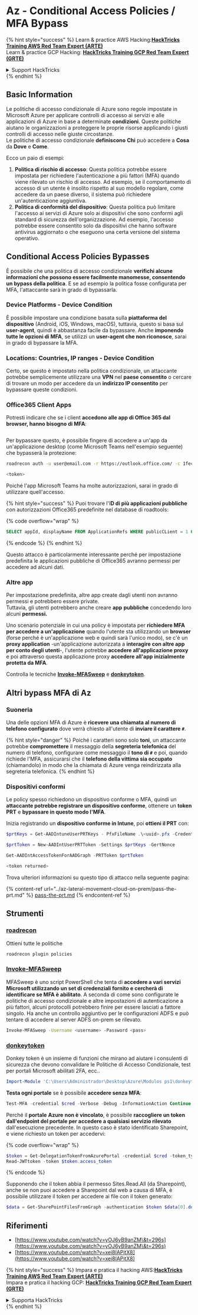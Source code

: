 # Az - Conditional Access Policies / MFA Bypass

{% hint style="success" %}
Learn & practice AWS Hacking:<img src="../../../.gitbook/assets/image (1) (1) (1).png" alt="" data-size="line">[**HackTricks Training AWS Red Team Expert (ARTE)**](https://training.hacktricks.xyz/courses/arte)<img src="../../../.gitbook/assets/image (1) (1) (1).png" alt="" data-size="line">\
Learn & practice GCP Hacking: <img src="../../../.gitbook/assets/image (2).png" alt="" data-size="line">[**HackTricks Training GCP Red Team Expert (GRTE)**<img src="../../../.gitbook/assets/image (2).png" alt="" data-size="line">](https://training.hacktricks.xyz/courses/grte)

<details>

<summary>Support HackTricks</summary>

* Check the [**subscription plans**](https://github.com/sponsors/carlospolop)!
* **Join the** 💬 [**Discord group**](https://discord.gg/hRep4RUj7f) or the [**telegram group**](https://t.me/peass) or **follow** us on **Twitter** 🐦 [**@hacktricks\_live**](https://twitter.com/hacktricks_live)**.**
* **Share hacking tricks by submitting PRs to the** [**HackTricks**](https://github.com/carlospolop/hacktricks) and [**HackTricks Cloud**](https://github.com/carlospolop/hacktricks-cloud) github repos.

</details>
{% endhint %}

## Basic Information

Le politiche di accesso condizionale di Azure sono regole impostate in Microsoft Azure per applicare controlli di accesso ai servizi e alle applicazioni di Azure in base a determinate **condizioni**. Queste politiche aiutano le organizzazioni a proteggere le proprie risorse applicando i giusti controlli di accesso nelle giuste circostanze.\
Le politiche di accesso condizionale **definiscono** **Chi** può accedere a **Cosa** da **Dove** e **Come**.

Ecco un paio di esempi:

1. **Politica di rischio di accesso**: Questa politica potrebbe essere impostata per richiedere l'autenticazione a più fattori (MFA) quando viene rilevato un rischio di accesso. Ad esempio, se il comportamento di accesso di un utente è insolito rispetto al suo modello regolare, come accedere da un paese diverso, il sistema può richiedere un'autenticazione aggiuntiva.
2. **Politica di conformità del dispositivo**: Questa politica può limitare l'accesso ai servizi di Azure solo ai dispositivi che sono conformi agli standard di sicurezza dell'organizzazione. Ad esempio, l'accesso potrebbe essere consentito solo da dispositivi che hanno software antivirus aggiornato o che eseguono una certa versione del sistema operativo.

## Conditional Access Policies Bypasses

È possibile che una politica di accesso condizionale **verifichi alcune informazioni che possono essere facilmente manomesse, consentendo un bypass della politica**. E se ad esempio la politica fosse configurata per MFA, l'attaccante sarà in grado di bypassarla.

### Device Platforms - Device Condition

È possibile impostare una condizione basata sulla **piattaforma del dispositivo** (Android, iOS, Windows, macOS), tuttavia, questo si basa sul **user-agent**, quindi è abbastanza facile da bypassare. Anche **imponendo tutte le opzioni di MFA**, se utilizzi un **user-agent che non riconosce**, sarai in grado di bypassare la MFA.

### Locations: Countries, IP ranges - Device Condition

Certo, se questo è impostato nella politica condizionale, un attaccante potrebbe semplicemente utilizzare una **VPN** nel **paese consentito** o cercare di trovare un modo per accedere da un **indirizzo IP consentito** per bypassare queste condizioni.

### Office365 Client Apps

Potresti indicare che se i client **accedono alle app di Office 365 dal browser, hanno bisogno di MFA**:

<figure><img src="../../../.gitbook/assets/image (318).png" alt=""><figcaption></figcaption></figure>

Per bypassare questo, è possibile fingere di accedere a un'app da un'applicazione desktop (come Microsoft Teams nell'esempio seguente) che bypasserà la protezione:
```bash
roadrecon auth -u user@email.com -r https://outlook.office.com/ -c 1fec8e78-bce4-4aaf-ab1b-5451cc387264 --tokrns-stdout

<token>
```
Poiché l'app Microsoft Teams ha molte autorizzazioni, sarai in grado di utilizzare quell'accesso.

{% hint style="success" %}
Puoi trovare l'I**D di più applicazioni pubbliche** con autorizzazioni Office365 predefinite nel database di roadtools:

{% code overflow="wrap" %}
```sql
SELECT appId, displayName FROM ApplicationRefs WHERE publicCLient = 1 ORDER BY displayName ASC
```
{% endcode %}
{% endhint %}

Questo attacco è particolarmente interessante perché per impostazione predefinita le applicazioni pubbliche di Office365 avranno permessi per accedere ad alcuni dati.

### Altre app

Per impostazione predefinita, altre app create dagli utenti non avranno permessi e potrebbero essere private.\
Tuttavia, gli utenti potrebbero anche creare **app** **pubbliche** concedendo loro alcuni **permessi.**

Uno scenario potenziale in cui una policy è impostata per **richiedere MFA per accedere a un'applicazione** quando l'utente sta utilizzando un **browser** (forse perché è un'applicazione web e quindi sarà l'unico modo), se c'è un **proxy application** -un'applicazione autorizzata a **interagire con altre app per conto degli utenti**-, l'utente potrebbe **accedere all'applicazione proxy** e poi attraverso questa applicazione proxy **accedere all'app inizialmente protetta da MFA**.

Controlla le tecniche [**Invoke-MFASweep**](az-conditional-access-policies-mfa-bypass.md#invoke-mfasweep) e [**donkeytoken**](az-conditional-access-policies-mfa-bypass.md#donkeytoken).

## Altri bypass MFA di Az

### Suoneria

Una delle opzioni MFA di Azure è **ricevere una chiamata al numero di telefono configurato** dove verrà chiesto all'utente di **inviare il carattere `#`**.

{% hint style="danger" %}
Poiché i caratteri sono solo **toni**, un attaccante potrebbe **compromettere** il messaggio della **segreteria telefonica** del numero di telefono, configurare come messaggio il **tono di `#`** e poi, quando richiede l'MFA, assicurarsi che il **telefono della vittima sia occupato** (chiamandolo) in modo che la chiamata di Azure venga reindirizzata alla segreteria telefonica.
{% endhint %}

### Dispositivi conformi

Le policy spesso richiedono un dispositivo conforme o MFA, quindi un **attaccante potrebbe registrare un dispositivo conforme**, ottenere un **token PRT** e **bypassare in questo modo l'MFA**.

Inizia registrando un **dispositivo conforme in Intune**, poi **ottieni il PRT** con:
```powershell
$prtKeys = Get-AADIntuneUserPRTKeys - PfxFileName .\<uuid>.pfx -Credentials $credentials

$prtToken = New-AADIntUserPRTToken -Settings $prtKeys -GertNonce

Get-AADIntAccessTokenForAADGraph -PRTToken $prtToken

<token returned>
```
Trova ulteriori informazioni su questo tipo di attacco nella seguente pagina:

{% content-ref url="../az-lateral-movement-cloud-on-prem/pass-the-prt.md" %}
[pass-the-prt.md](../az-lateral-movement-cloud-on-prem/pass-the-prt.md)
{% endcontent-ref %}

## Strumenti

### [roadrecon](https://github.com/dirkjanm/ROADtools)

Ottieni tutte le politiche
```bash
roadrecon plugin policies
```
### [Invoke-MFASweep](https://github.com/dafthack/MFASweep)

MFASweep è uno script PowerShell che tenta di **accedere a vari servizi Microsoft utilizzando un set di credenziali fornito e cercherà di identificare se MFA è abilitato**. A seconda di come sono configurate le politiche di accesso condizionale e altre impostazioni di autenticazione a più fattori, alcuni protocolli potrebbero finire per essere lasciati a fattore singolo. Ha anche un controllo aggiuntivo per le configurazioni ADFS e può tentare di accedere al server ADFS on-prem se rilevato.
```bash
Invoke-MFASweep -Username <username> -Password <pass>
```
### [donkeytoken](https://github.com/silverhack/donkeytoken)

Donkey token è un insieme di funzioni che mirano ad aiutare i consulenti di sicurezza che devono convalidare le Politiche di Accesso Condizionale, test per portali Microsoft abilitati 2FA, ecc..
```powershell
Import-Module 'C:\Users\Administrador\Desktop\Azure\Modulos ps1\donkeytoken' -Force
```
**Testa ogni portale** se è possibile **accedere senza MFA**:
```powershell
Test-MFA -credential $cred -Verbose -Debug -InformationAction Continue
```
Perché il **portale** **Azure** **non è vincolato**, è possibile **raccogliere un token dall'endpoint del portale per accedere a qualsiasi servizio rilevato** dall'esecuzione precedente. In questo caso è stato identificato Sharepoint, e viene richiesto un token per accedervi:

{% code overflow="wrap" %}
```powershell
$token = Get-DelegationTokenFromAzurePortal -credential $cred -token_type microsoft.graph -extension_type Microsoft_Intune
Read-JWTtoken -token $token.access_token
```
{% endcode %}

Supponendo che il token abbia il permesso Sites.Read.All (da Sharepoint), anche se non puoi accedere a Sharepoint dal web a causa di MFA, è possibile utilizzare il token per accedere ai file con il token generato:
```powershell
$data = Get-SharePointFilesFromGraph -authentication $token $data[0].downloadUrl
```
## Riferimenti

* [https://www.youtube.com/watch?v=yOJ6yB9anZM\&t=296s](https://www.youtube.com/watch?v=yOJ6yB9anZM\&t=296s)
* [https://www.youtube.com/watch?v=xei8lAPitX8](https://www.youtube.com/watch?v=xei8lAPitX8)

{% hint style="success" %}
Impara e pratica il hacking AWS:<img src="../../../.gitbook/assets/image (1) (1) (1).png" alt="" data-size="line">[**HackTricks Training AWS Red Team Expert (ARTE)**](https://training.hacktricks.xyz/courses/arte)<img src="../../../.gitbook/assets/image (1) (1) (1).png" alt="" data-size="line">\
Impara e pratica il hacking GCP: <img src="../../../.gitbook/assets/image (2).png" alt="" data-size="line">[**HackTricks Training GCP Red Team Expert (GRTE)**<img src="../../../.gitbook/assets/image (2).png" alt="" data-size="line">](https://training.hacktricks.xyz/courses/grte)

<details>

<summary>Supporta HackTricks</summary>

* Controlla i [**piani di abbonamento**](https://github.com/sponsors/carlospolop)!
* **Unisciti al** 💬 [**gruppo Discord**](https://discord.gg/hRep4RUj7f) o al [**gruppo telegram**](https://t.me/peass) o **seguici** su **Twitter** 🐦 [**@hacktricks\_live**](https://twitter.com/hacktricks_live)**.**
* **Condividi trucchi di hacking inviando PR ai** [**HackTricks**](https://github.com/carlospolop/hacktricks) e [**HackTricks Cloud**](https://github.com/carlospolop/hacktricks-cloud) repos di github.

</details>
{% endhint %}
